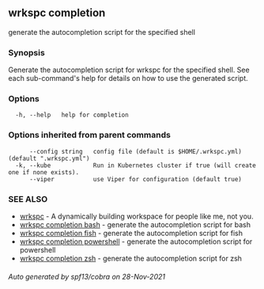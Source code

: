 ## wrkspc completion

generate the autocompletion script for the specified shell

### Synopsis


Generate the autocompletion script for wrkspc for the specified shell.
See each sub-command's help for details on how to use the generated script.


### Options

```
  -h, --help   help for completion
```

### Options inherited from parent commands

```
      --config string   config file (default is $HOME/.wrkspc.yml) (default ".wrkspc.yml")
  -k, --kube            Run in Kubernetes cluster if true (will create one if none exists).
      --viper           use Viper for configuration (default true)
```

### SEE ALSO

* [wrkspc](wrkspc.md)	 - A dynamically building workspace for people like me, not you.
* [wrkspc completion bash](wrkspc_completion_bash.md)	 - generate the autocompletion script for bash
* [wrkspc completion fish](wrkspc_completion_fish.md)	 - generate the autocompletion script for fish
* [wrkspc completion powershell](wrkspc_completion_powershell.md)	 - generate the autocompletion script for powershell
* [wrkspc completion zsh](wrkspc_completion_zsh.md)	 - generate the autocompletion script for zsh

###### Auto generated by spf13/cobra on 28-Nov-2021
